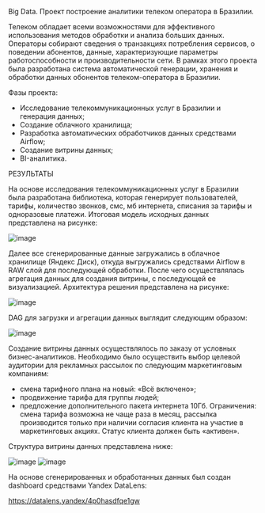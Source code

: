 Big Data. Проект построение аналитики телеком оператора в Бразилии.

Телеком обладает всеми возможностями для эффективного использования методов обработки и анализа больших данных. Операторы собирают сведения о транзакциях потребления сервисов, о поведении абонентов, данные, характеризующие параметры работоспособности и производительности сети. В рамках этого проекта была разработана система автоматической генерации, хранения и обработки данных обонентов телеком-оператора в Бразилии.

Фазы проекта:
- Исследование телекоммуникационных услуг в Бразилии и генерация данных;
- Создание облачного хранилища;
- Разработка автоматических обработчиков данных средствами Airflow;
- Создание витрины данных;
- BI-аналитика.

РЕЗУЛЬТАТЫ

На основе исследования телекоммуникационных услуг в Бразилии была разработана библиотека, которая генерирует пользователей, тарифы, количество звонков, смс, мб интернета, списания за тарифы и одноразовые платежи. Итоговая модель исходных данных представлена на рисунке:

![image](https://user-images.githubusercontent.com/73128940/196873492-926de278-a51b-45e1-b5cc-3c81cafc05c9.png)
 
Далее все сгенерированные данные загружались в облачное хранилище (Яндекс Диск), откуда выгружались средствами Airflow в RAW слой для последующей обработки. После чего осуществлялась агрегация данных для создания витрины, с последующей ее визуализацией. Архитектура решения представлена на рисунке:

![image](https://user-images.githubusercontent.com/73128940/196884356-aa7410be-f23f-4fee-b1df-442ea113cfe7.png)

DAG для загрузки и агрегации данных выглядит следующим образом:

![image](https://user-images.githubusercontent.com/73128940/196884598-24e80154-fa61-423a-b2bc-90c2d79046d2.png)

Создание витрины данных осуществлялось по заказу от условных бизнес-аналитиков. Необходимо было осуществить выбор целевой аудитории для рекламных рассылок по следующим маркетинговым компаниям:
- смена тарифного плана на новый: «Всё включено»;
- продвижение тарифа для группы людей;
- предложение дополнительного пакета интернета 10Гб.
Ограничения: смена тарифа возможна не чаще раза в месяц, рассылка производится только при наличии согласия клиента на участие в маркетинговых акциях. Статус клиента должен быть «активен».

Структура витрины данных представлена ниже:

![image](https://user-images.githubusercontent.com/73128940/196885847-9e2dd759-525d-4a4f-a717-68d544adbb48.png)
![image](https://user-images.githubusercontent.com/73128940/196885873-eae3f14f-4498-4a00-9543-39875fe563e4.png)

На основе сгенерированных и обработанных данных был создан dashboard средствами Yandex DataLens:

https://datalens.yandex/4p0hasdfqe1gw


